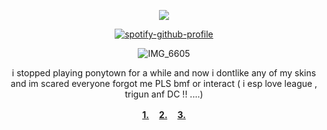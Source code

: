 <div align="center">

![](https://komarev.com/ghpvc/?username=7RIGUN&label=BOUNTY_$$&color=red&style=flat)

<div align="center">

[![spotify-github-profile](https://spotify-github-profile.kittinanx.com/api/view?uid=tildejohanne&cover_image=true&theme=novatorem&show_offline=true&background_color=121212&interchange=true&bar_color=53b14f&bar_color_cover=true)](https://github.com/kittinan/spotify-github-profile)
  
![IMG_6605](https://github.com/user-attachments/assets/c8c879ff-958c-4821-9be9-e1b6b87b35c8) 


i stopped playing ponytown for a while and now i dontlike any of my skins and im scared everyone forgot me PLS bmf or interact ( i esp love league , trigun anf DC !! ....)

<b> [1.](https://rentry.co/enea)ㅤ [2.](https://rentry.co/yasukayn) ㅤ[3.](https://pantheon.atabook.org)</b>
